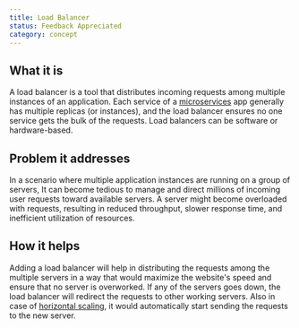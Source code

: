 ```yaml
---
title: Load Balancer
status: Feedback Appreciated
category: concept
---
```


## What it is

A load balancer is a tool that distributes incoming requests among multiple instances of an application. Each service of a [microservices](/microservices/) app generally has multiple replicas (or instances), and the load balancer ensures no one service gets the bulk of the requests. Load balancers can be software or hardware-based.

## Problem it addresses

In a scenario where multiple application instances are running on a group of servers, It can become tedious to manage and direct millions of incoming user requests toward available servers. A server might become overloaded with requests, resulting in reduced throughput, slower response time, and inefficient utilization of resources.

## How it helps

Adding a load balancer will help in distributing the requests among the multiple servers in a way that would maximize the website's speed and ensure that no server is overworked. If any of the servers goes down, the load balancer will redirect the requests to other working servers. Also in case of [horizontal scaling](/horizontal_scaling/), it would automatically start sending the requests to the new server.
